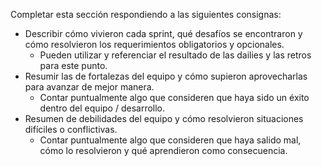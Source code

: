 Completar esta sección respondiendo a las siguientes consignas:

* Describir cómo vivieron cada sprint, qué desafíos se encontraron y cómo resolvieron los requerimientos obligatorios y opcionales.
  * Pueden utilizar y referenciar el resultado de las dailies y las retros para este punto.
* Resumir las de fortalezas del equipo y cómo supieron aprovecharlas para avanzar de mejor manera.
  * Contar puntualmente algo que consideren que haya sido un éxito dentro del equipo / desarrollo.
* Resumen de debilidades del equipo y cómo resolvieron situaciones difíciles o conflictivas.
  * Contar puntualmente algo que consideren que haya salido mal, cómo lo resolvieron y qué aprendieron como consecuencia.